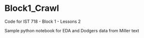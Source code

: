 # Block1_Crawl
Code for IST 718 - Block 1 - Lessons 2

Sample python notebook for EDA and Dodgers data from Miller text
